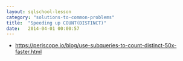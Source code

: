 ```yaml
---
layout: sqlschool-lesson
category: "solutions-to-common-problems"
title:  "Speeding up COUNT(DISTINCT)"
date:   2014-04-01 00:00:57
---
```


* https://periscope.io/blog/use-subqueries-to-count-distinct-50x-faster.html